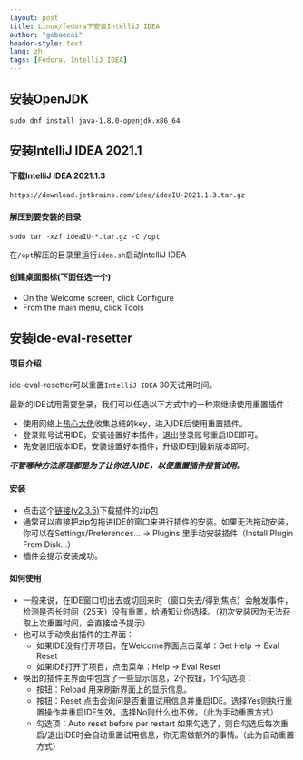 ```yaml
---
layout: post
title: Linux/fedora下安装IntelliJ IDEA
author: "gebaocai"
header-style: text
lang: zh
tags: [Fedora, IntelliJ IDEA]
---
```


安装OpenJDK
------
```
sudo dnf install java-1.8.0-openjdk.x86_64
```

安装IntelliJ IDEA 2021.1
------

#### 下载IntelliJ IDEA 2021.1.3 
`https://download.jetbrains.com/idea/ideaIU-2021.1.3.tar.gz` 

#### 解压到要安装的目录
```
sudo tar -xzf ideaIU-*.tar.gz -C /opt
```

在`/opt`解压的目录里运行`idea.sh`启动IntelliJ IDEA

#### 创建桌面图标(下面任选一个)
* On the Welcome screen, click Configure
* From the main menu, click Tools

安装ide-eval-resetter
------
#### 项目介绍
ide-eval-resetter可以重置`IntelliJ IDEA` 30天试用时间。

最新的IDE试用需要登录，我们可以任选以下方式中的一种来继续使用重置插件：
* 使用网络上[热心大佬](https://jetbra.in/s)收集总结的key，进入IDE后使用重置插件。
* 登录账号试用IDE，安装设置好本插件，退出登录账号重启IDE即可。
* 先安装旧版本IDE，安装设置好本插件，升级IDE到最新版本即可。

***不管哪种方法原理都是为了让你进入IDE，以便重置插件接管试用。***

#### 安装
* 点击这个[链接(v2.3.5)](https://plugins.zhile.io/files/ide-eval-resetter-2.3.5-c80a1d.zip)下载插件的zip包
* 通常可以直接把zip包拖进IDE的窗口来进行插件的安装。如果无法拖动安装，你可以在Settings/Preferences... -> Plugins 里手动安装插件（Install Plugin From Disk...）
* 插件会提示安装成功。

#### 如何使用
* 一般来说，在IDE窗口切出去或切回来时（窗口失去/得到焦点）会触发事件，检测是否长时间（25天）没有重置，给通知让你选择。（初次安装因为无法获取上次重置时间，会直接给予提示）
* 也可以手动唤出插件的主界面：
    * 如果IDE没有打开项目，在Welcome界面点击菜单：Get Help -> Eval Reset
    * 如果IDE打开了项目，点击菜单：Help -> Eval Reset
* 唤出的插件主界面中包含了一些显示信息，2个按钮，1个勾选项：
    * 按钮：Reload 用来刷新界面上的显示信息。
    * 按钮：Reset 点击会询问是否重置试用信息并重启IDE。选择Yes则执行重置操作并重启IDE生效，选择No则什么也不做。（此为手动重置方式）
    * 勾选项：Auto reset before per restart 如果勾选了，则自勾选后每次重启/退出IDE时会自动重置试用信息，你无需做额外的事情。（此为自动重置方式）
